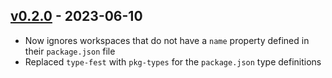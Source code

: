 ## [v0.2.0] - 2023-06-10

- Now ignores workspaces that do not have a `name` property defined in their `package.json` file
- Replaced `type-fest` with `pkg-types` for the `package.json` type definitions

[v0.2.0]: https://github.com/joshuajaco/find-workspaces/compare/v0.1.0...v0.2.0
